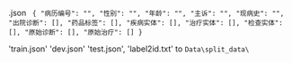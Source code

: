 .json ` {
        "病历编号": "",
        "性别": "",
        "年龄": "",
        "主诉": "",
        "现病史": "",
        "出院诊断": [],
        "药品标签": [],
        "疾病实体": [],
        "治疗实体": [],
        "检查实体": [],
        "原始诊断": [],
        "原始治疗": []
    }`

'train.json' 'dev.json' 'test.json', 'label2id.txt' to `Data\split_data\`
